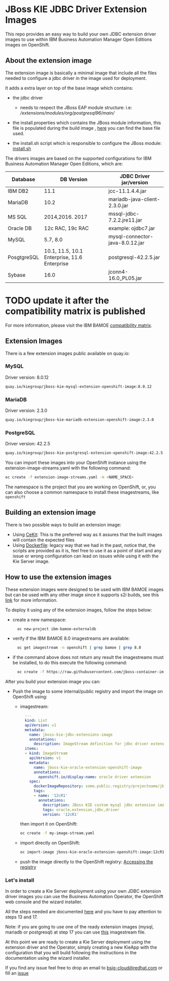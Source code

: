 # JBoss KIE JDBC Driver Extension Images

This repo provides an easy way to build your own JDBC extension driver images to use within IBM Business Automation Manager Open Editions images
on OpenShift.

## About the extension image

The extension image is basically a minimal image that include all the files needed to configure a jdbc driver
in the image used for deployment.

It adds a extra layer on top of the base image which contains:

- the jdbc driver
  - needs to respect the JBoss EAP module structure: i.e:
            */extensions/modules/org/postgresql96/main/*
- the install.properties which contains the JBoss module information, this file is populated during the build image
 , [here](cekit/modules/kie-custom-jdbc-driver/added/base_install.properties) you can find the base file used.

- the install.sh script which is responsible to configure the JBoss module: [install.sh](modules/kie-custom-jdbc-driver/added/install.sh)


The drivers images are based on the supported configurations for IBM Business Automation Manager Open Editions, which are:


| Database    | DB Version                                     | JDBC Driver jar/version         |
|-------------|------------------------------------------------|---------------------------------|
| IBM DB2     | 11.1                                           | jcc-11.1.4.4.jar                |
| MariaDB     | 10.2                                           | mariadb-java-client-2.3.0.jar   |
| MS SQL      | 2014,2016. 2017                                | mssql-jdbc-7.2.2.jre11.jar      |
| Oracle DB   | 12c RAC, 19c RAC                               | example: ojdbc7.jar             |
| MySQL       | 5.7, 8.0                                       | mysql-connector-java-8.0.12.jar |
| PosgtgreSQL | 10.1, 11.5, 10.1 Enterprise, 11.6 Enterprise   | postgresql-42.2.5.jar           |
| Sybase      | 16.0                                           | jconn4-16.0_PL05.jar            |


# TODO update it after the compatibility matrix is published
For more information, please visit the IBM BAMOE [compatibility matrix](https://access.redhat.com/articles/3405381#RHPAM713).


## Extension Images

There is a few extension images public available on quay.io:

### MySQL

Driver version: 8.0.12

```bash
quay.io/kiegroup/jboss-kie-mysql-extension-openshift-image:8.0.12
```

### MariaDB

Driver version: 2.3.0

```bash
quay.io/kiegroup/jboss-kie-mariadb-extension-openshift-image:2.3.0
```

### PostgreSQL

Driver version: 42.2.5

```bash
quay.io/kiegroup/jboss-kie-postgresql-extension-openshift-image:42.2.5
```

You can import these images into your OpenShift instance using the extension-image-streams.yaml with the following command:

```bash
oc create -f extension-image-streams.yaml -m <NAME_SPACE>
```

The namespace is the project that you are working on OpenShift, or, you can also choose a common namespace to install these imagestreams, like `openshift`

## Building an extension image

There is two possible ways to build an extension image:

- Using [CeKit](cekit/README.md): This is the preferred way as it assures that the built images will contain the expected files
- Using [Dockerfile](legacy/README.md): legacy way that we had in the past, notice that, the scripts are provided as it is, feel free to use
it as a point of start and any issue or wrong configuration can lead on issues while using it with the Kie Server image.

## How to use the extension images

These extension images were designed to be used with IBM BAMOE images but can be used with any other image since it supports
s2i builds, see this [link](https://access.redhat.com/documentation/en-us/red_hat_jboss_enterprise_application_platform/7.2/html/red_hat_jboss_enterprise_application_platform_for_openshift/configuring_eap_openshift_image#Build-Extensions-Project-Artifacts) for more information.

To deploy it using any of the extension images, follow the steps below:

- create a new namespace:

  ```bash
    oc new-project ibm-bamoe-externaldb
  ```

- verify if the IBM BAMOE 8.0 imagestreams are available:

  ```bash
    oc get imagestream -n openshift | grep bamoe | grep 8.0
  ```

- if the command above does not return any result the imagestreams must be installed, to do this execute the following command:

  ```bash
    oc create -f https://raw.githubusercontent.com/jboss-container-images/rhpam-7-openshift-image/7.13.x-blue/ibm-bamoe8-image-streams.yaml
  ```

After you build your extension image you can:

- Push the image to some internal/public registry and import the image on OpenShift using:
  - imagestream:

      ```yaml
        ---
        kind: List
        apiVersion: v1
        metadata:
          name: jboss-kie-jdbc-extensions-image
          annotations:
            description: ImageStream definition for jdbc driver extension
        items:
        - kind: ImageStream
          apiVersion: v1
          metadata:
            name: jboss-kie-oracle-extension-openshift-image
            annotations:
              openshift.io/display-name: oracle driver extension
          spec:
            dockerImageRepository: some.public.registry/projectname/jboss-kie-oracle-extension-openshift-image
            tags:
            - name: '12cR1'
              annotations:
                description: JBoss KIE custom mysql jdbc extension image, recommended version driver.
                tags: oracle,extension,jdbc,driver
                version: '12cR1'
      ```

      then import it on OpenShift:

      ```bash
      oc create -f my-image-stream.yaml
      ```

  - import directly on OpenShift:

      ```bash
      oc import-image jboss-kie-oracle-extension-openshift-image:12cR1 --from=registry/project/jboss-kie-oracle-extension-openshift-image:12cR1 --confirm
      ```

  - push the image directly to the OpenShift registry: [Accessing the registry](https://docs.openshift.com/container-platform/3.11/install_config/registry/accessing_registry.html#access)



### Let's install
In order to create a Kie Server deployment using  your own JDBC extension driver images you can use the Business Automation Operator, the OpenShift web console and the wizard installer.

All the steps needed are documented [here](https://access.redhat.com/documentation/en-us/red_hat_process_automation_manager/7.13/html/deploying_red_hat_process_automation_manager_on_red_hat_openshift_container_platform/operator-con_openshift-operator#operator-deploy-kieserver-proc_openshift-operator) 
and you have to pay attention to steps 13 and 17.

Note: if you are going to use one of the ready extension images (mysql, mariadb or postgresql) at step 17 you can use
[this](extension-image-streams.yaml) imagestream file.

At this point we are ready to create a Kie Server deployment using the extension driver and the Operator, simply creating a new KieApp with the configuration that you will build following the instructions in the documentation using the wizard installer. 

If you find any issue feel free to drop an email to bsig-cloud@redhat.com or fill an [issue](https://issues.jboss.org/projects/RHPAM)
